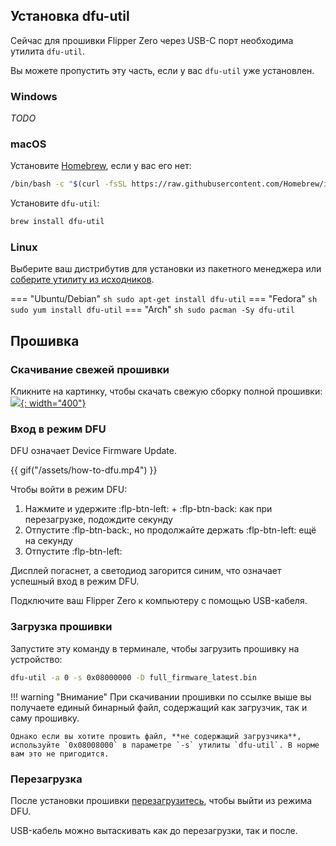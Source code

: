 ## Установка dfu-util

Сейчас для прошивки Flipper Zero через USB-C порт необходима утилита `dfu-util`.

Вы можете пропустить эту часть, если у вас `dfu-util` уже установлен.

### Windows

_TODO_

### macOS

Установите [Homebrew](https://brew.sh), если у вас его нет:
``` sh
/bin/bash -c "$(curl -fsSL https://raw.githubusercontent.com/Homebrew/install/HEAD/install.sh)"
```

Установите `dfu-util`:
``` sh
brew install dfu-util
```

### Linux

Выберите ваш дистрибутив для установки из пакетного менеджера или [соберите утилиту из исходников](http://dfu-util.sourceforge.net/build.html).

=== "Ubuntu/Debian"
    ``` sh
    sudo apt-get install dfu-util
    ```
=== "Fedora"
    ``` sh
    sudo yum install dfu-util
    ```
=== "Arch"
    ``` sh
    sudo pacman -Sy dfu-util
    ```

## Прошивка

### Скачивание свежей прошивки

Кликните на картинку, чтобы скачать свежую сборку полной прошивки:
[![](https://update.flipperzero.one/latest-firmware-banner.png){: width="400"}](https://update.flipperzero.one/full_firmware_latest.bin)

### Вход в режим DFU

DFU означает Device Firmware Update.

{{ gif("/assets/how-to-dfu.mp4") }}

Чтобы войти в режим DFU:

1. Нажмите и удержите :flp-btn-left: + :flp-btn-back: как при перезагрузке, подождите секунду
2. Отпустите :flp-btn-back:, но продолжайте держать :flp-btn-left: ещё на секунду
3. Отпустите :flp-btn-left:

Дисплей погаснет, а светодиод загорится синим, что означает успешный вход в режим DFU.

Подключите ваш Flipper Zero к компьютеру с помощью USB-кабеля.

### Загрузка прошивки

Запустите эту команду в терминале, чтобы загрузить прошивку на устройство:
``` sh
dfu-util -a 0 -s 0x08000000 -D full_firmware_latest.bin
```

!!! warning "Внимание"
    При скачивании прошивки по ссылке выше вы получаете единый бинарный файл, содержащий как загрузчик, так и саму прошивку.

    Однако если вы хотите прошить файл, **не содержащий загрузчика**, используйте `0x08008000` в параметре `-s` утилиты `dfu-util`. В норме вам это не пригодится.

### Перезагрузка

После установки прошивки [перезагрузитесь](rebooting.md), чтобы выйти из режима DFU.

USB-кабель можно вытаскивать как до перезагрузки, так и после.